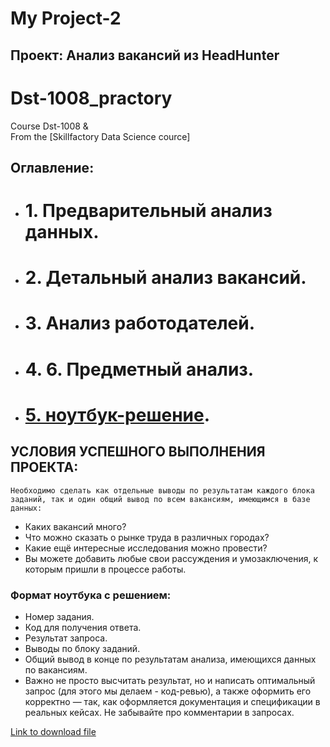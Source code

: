 # My Project-2 
## Проект: Анализ вакансий из HeadHunter
# Dst-1008_practory
Course Dst-1008 &amp;  
From the [Skillfactory Data Science cource]

## Оглавление:

* # 1. Предварительный анализ данных.
* # 2. Детальный анализ вакансий.
* # 3. Анализ работодателей.
* # 4. 6. Предметный анализ.
* # [5. ноутбук-решение](https://github.com/sgt-A1arik/Dst-1008_practory/blob/main/Project2_Pthn%2Bsql/Project_2_Ноутбук_шаблон.ipynb).


## УСЛОВИЯ УСПЕШНОГО ВЫПОЛНЕНИЯ ПРОЕКТА:
    Необходимо сделать как отдельные выводы по результатам каждого блока заданий, так и один общий вывод по всем вакансиям, имеющимся в базе данных:
- Каких вакансий много?
- Что можно сказать о рынке труда в различных городах?
- Какие ещё интересные исследования можно провести?
- Вы можете добавить любые свои рассуждения и умозаключения, к которым пришли в процессе работы. 

### Формат ноутбука с решением:
- Номер задания.
- Код для получения ответа.
- Результат запроса.
- Выводы по блоку заданий.
- Общий вывод в конце по результатам анализа, имеющихся данных по вакансиям.
- Важно не просто высчитать результат, но и написать оптимальный запрос (для этого мы делаем - код-ревью), а также оформить его корректно — так, как оформляется документация и спецификации в реальных кейсах. Не забывайте про комментарии в запросах.

[Link to download file](https://drive.google.com/file/d/1-pgtWZmXCwnjiBMAR8Q678ppop740Bnp/view?usp=sharing)